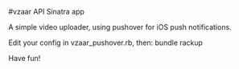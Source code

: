 #vzaar API Sinatra app

A simple video uploader, using pushover for iOS push notifications.

Edit your config in vzaar_pushover.rb, then:
    bundle
    rackup

Have fun!
